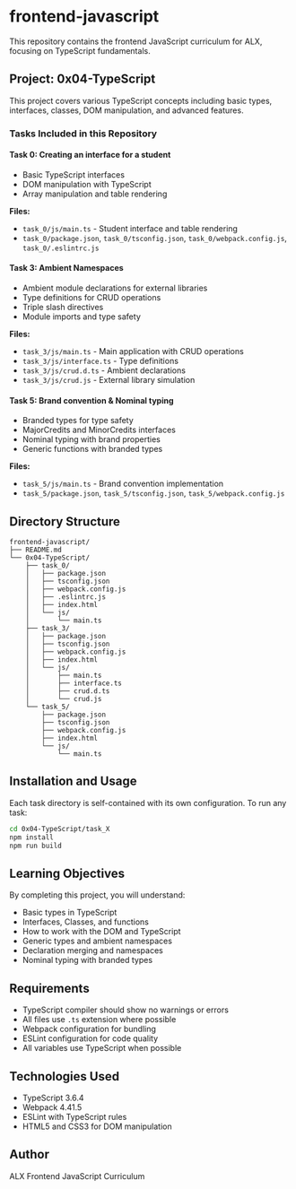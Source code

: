# frontend-javascript

This repository contains the frontend JavaScript curriculum for ALX, focusing on TypeScript fundamentals.

## Project: 0x04-TypeScript

This project covers various TypeScript concepts including basic types, interfaces, classes, DOM manipulation, and advanced features.

### Tasks Included in this Repository

#### Task 0: Creating an interface for a student
- Basic TypeScript interfaces
- DOM manipulation with TypeScript
- Array manipulation and table rendering

**Files:**
- `task_0/js/main.ts` - Student interface and table rendering
- `task_0/package.json`, `task_0/tsconfig.json`, `task_0/webpack.config.js`, `task_0/.eslintrc.js`

#### Task 3: Ambient Namespaces
- Ambient module declarations for external libraries
- Type definitions for CRUD operations
- Triple slash directives
- Module imports and type safety

**Files:**
- `task_3/js/main.ts` - Main application with CRUD operations
- `task_3/js/interface.ts` - Type definitions
- `task_3/js/crud.d.ts` - Ambient declarations
- `task_3/js/crud.js` - External library simulation

#### Task 5: Brand convention & Nominal typing
- Branded types for type safety
- MajorCredits and MinorCredits interfaces
- Nominal typing with brand properties
- Generic functions with branded types

**Files:**
- `task_5/js/main.ts` - Brand convention implementation
- `task_5/package.json`, `task_5/tsconfig.json`, `task_5/webpack.config.js`

## Directory Structure

```
frontend-javascript/
├── README.md
└── 0x04-TypeScript/
    ├── task_0/
    │   ├── package.json
    │   ├── tsconfig.json
    │   ├── webpack.config.js
    │   ├── .eslintrc.js
    │   ├── index.html
    │   └── js/
    │       └── main.ts
    ├── task_3/
    │   ├── package.json
    │   ├── tsconfig.json
    │   ├── webpack.config.js
    │   ├── index.html
    │   └── js/
    │       ├── main.ts
    │       ├── interface.ts
    │       ├── crud.d.ts
    │       └── crud.js
    └── task_5/
        ├── package.json
        ├── tsconfig.json
        ├── webpack.config.js
        ├── index.html
        └── js/
            └── main.ts
```

## Installation and Usage

Each task directory is self-contained with its own configuration. To run any task:

```bash
cd 0x04-TypeScript/task_X
npm install
npm run build
```

## Learning Objectives

By completing this project, you will understand:
- Basic types in TypeScript
- Interfaces, Classes, and functions
- How to work with the DOM and TypeScript
- Generic types and ambient namespaces
- Declaration merging and namespaces
- Nominal typing with branded types

## Requirements

- TypeScript compiler should show no warnings or errors
- All files use `.ts` extension where possible
- Webpack configuration for bundling
- ESLint configuration for code quality
- All variables use TypeScript when possible

## Technologies Used

- TypeScript 3.6.4
- Webpack 4.41.5
- ESLint with TypeScript rules
- HTML5 and CSS3 for DOM manipulation

## Author

ALX Frontend JavaScript Curriculum
